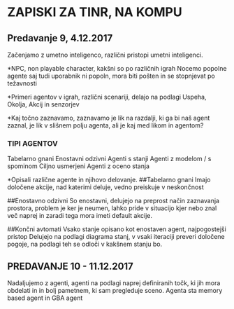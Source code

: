 # ZAPISKI ZA TINR, NA KOMPU

## Predavanje 9, 4.12.2017

Začenjamo z umetno inteligenco, različni pristopi umetni inteligenci.

*NPC, non playable character, kakšni so po različnih igrah
Nocemo popolne agente saj tudi uporabnik ni popoln, mora biti pošten in se stopnjevat po težavnosti

*Primeri agentov v igrah, različni scenariji, delajo na podlagi Uspeha, Okolja, Akcij in senzorjev

*Kaj točno zaznavamo, zaznavamo je lik na razdalji, ki ga bi naš agent zaznal, je lik v slišnem polju agenta, ali je kaj med likom in agentom?

### TIPI AGENTOV
Tabelarno gnani
Enostavni odzivni
Agenti s stanji
Agenti z modelom / s spominom
Ciljno usmerjeni
Agenti z oceno stanja 

*Opisali različne agente in njihovo delovanje.
##Tabelarno gnani
Imajo določene akcije, nad katerimi deluje, vedno preiskuje v neskončnost

##Enostavno odzivni
So enostavni, delujejo na preprost način zaznavanja prostora, problem je ker je neumen, lahko pride v situacijo kjer nebo znal več naprej in zaradi tega mora imeti default akcije.

##Končni avtomati
Vsako stanje opisano kot enostaven agent, najpogostejši pristop
Delujejo na podlagi diagrama stanj, v vsaki iteraciji preveri določene pogoje, na podlagi teh se odloči v kakšnem stanju bo.

## PREDAVANJE 10 - 11.12.2017

Nadaljujemo z agenti, agenti na podlagi naprej definiranih točk, ki jih mora obdelati in in bolj pametnem, ki sam pregleduje sceno.
Agenta sta memory based agent in GBA agent

